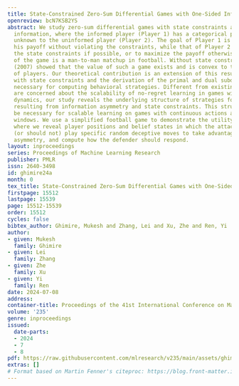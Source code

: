 ```yaml
---
title: State-Constrained Zero-Sum Differential Games with One-Sided Information
openreview: bcN7KSB2YS
abstract: We study zero-sum differential games with state constraints and one-sided
  information, where the informed player (Player 1) has a categorical payoff type
  unknown to the uninformed player (Player 2). The goal of Player 1 is to minimize
  his payoff without violating the constraints, while that of Player 2 is to violate
  the state constraints if possible, or to maximize the payoff otherwise. One example
  of the game is a man-to-man matchup in football. Without state constraints, Cardaliaguet
  (2007) showed that the value of such a game exists and is convex to the common belief
  of players. Our theoretical contribution is an extension of this result to games
  with state constraints and the derivation of the primal and dual subdynamic principles
  necessary for computing behavioral strategies. Different from existing works that
  are concerned about the scalability of no-regret learning in games with discrete
  dynamics, our study reveals the underlying structure of strategies for belief manipulation
  resulting from information asymmetry and state constraints. This structure will
  be necessary for scalable learning on games with continuous actions and long time
  windows. We use a simplified football game to demonstrate the utility of this work,
  where we reveal player positions and belief states in which the attacker should
  (or should not) play specific random deceptive moves to take advantage of information
  asymmetry, and compute how the defender should respond.
layout: inproceedings
series: Proceedings of Machine Learning Research
publisher: PMLR
issn: 2640-3498
id: ghimire24a
month: 0
tex_title: State-Constrained Zero-Sum Differential Games with One-Sided Information
firstpage: 15512
lastpage: 15539
page: 15512-15539
order: 15512
cycles: false
bibtex_author: Ghimire, Mukesh and Zhang, Lei and Xu, Zhe and Ren, Yi
author:
- given: Mukesh
  family: Ghimire
- given: Lei
  family: Zhang
- given: Zhe
  family: Xu
- given: Yi
  family: Ren
date: 2024-07-08
address:
container-title: Proceedings of the 41st International Conference on Machine Learning
volume: '235'
genre: inproceedings
issued:
  date-parts:
  - 2024
  - 7
  - 8
pdf: https://raw.githubusercontent.com/mlresearch/v235/main/assets/ghimire24a/ghimire24a.pdf
extras: []
# Format based on Martin Fenner's citeproc: https://blog.front-matter.io/posts/citeproc-yaml-for-bibliographies/
---
```

